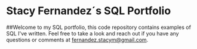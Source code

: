 # Stacy Fernandez´s SQL Portfolio

##Welcome to my SQL portfolio, this code repository contains examples of SQL I've written. Feel free to take a look and reach out if you have any questions or comments at fernandez.stacym@gmail.com.
